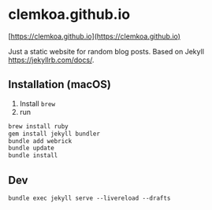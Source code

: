 # clemkoa.github.io

[https://clemkoa.github.io](https://clemkoa.github.io)

Just a static website for random blog posts.
Based on Jekyll https://jekyllrb.com/docs/.

## Installation (macOS)

1. Install `brew`
2. run

```bash
brew install ruby
gem install jekyll bundler
bundle add webrick
bundle update
bundle install
```

## Dev

```
bundle exec jekyll serve --livereload --drafts
```